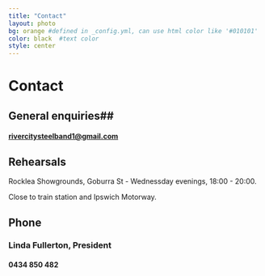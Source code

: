 ```yaml
---
title: "Contact"
layout: photo
bg: orange #defined in _config.yml, can use html color like '#010101'
color: black  #text color
style: center
---
```


# Contact

<div class="social-buttons">
    <div class="social-button">
      <div class="fb-follow" data-href="https://www.facebook.com/pages/Rivercity-Steel-Band/168384063371031?fref=ts"    data-layout="button" data-show-faces="true"></div>
    </div>
    <div class="social-button">  
      <div class="g-ytsubscribe social-button" data-channel="Rivercitysteel" data-layout="default" data-count="hidden"></div>
    </div>  
</div>

## General enquiries##

#### **rivercitysteelband1@gmail.com**

## Rehearsals

Rocklea Showgrounds, Goburra St - Wednessday evenings, 18:00 - 20:00.

Close to train station and Ipswich Motorway. 

## Phone

### Linda Fullerton, President

#### **0434 850 482**





